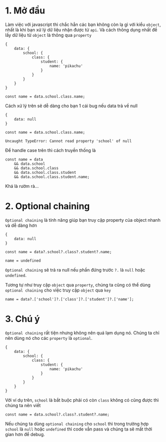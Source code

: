 # 1. Mở đầu

Làm việc với javascript thì chắc hẳn các bạn không còn lạ gì với kiểu `object`, nhất là khi bạn xử lý dữ liệu nhận được từ `api`.  Và cách thông dụng nhất để lấy dữ liệu từ `object` là thông qua `property`

```
{
    data: {
        school: {
            class: {
                student: {
                    name: 'pikachu'
                }
            }
        }
    }
}

const name = data.school.class.name;
```

Cách xử lý trên sẽ dễ dàng cho bạn 1 cái bug nếu data trả về null

```
{
    data: null
}

const name = data.school.class.name;

Uncaught TypeError: Cannot read property 'school' of null
```

Để handle case trên thì cách truyền thống là

```
const name = data
    && data.school
    && data.school.class
    && data.school.class.student
    && data.school.class.student.name;
```

Khá là rườm rà...

# 2. Optional chaining

`Optional chaining` là tính năng giúp bạn truy cập property của object nhanh và dễ dàng hơn

```
{
    data: null
}

const name = data?.school?.class?.student?.name;

name = undefined
```

`Optional chaining` sẽ trả ra null nếu phần đứng trước `?.` là `null` hoặc `undefined`.

Tương tự như truy cập `object` qua `property`, chúng ta cũng có thể dùng `optional chaining` cho việc truy cập `object` qua `key`

```
name = data?.['school']?.['class']?.['student']?.['name'];
```

# 3. Chú ý
`Optional chaining`  rất tiện nhưng không nên quá lạm dụng nó. Chúng ta chỉ nên dùng nó cho các `property` là `optional`.

```
{
    data: {
        school: {
            class: {
                student: {
                    name: 'pikachu'
                }
            }
        }
    }
}
```

Với ví dụ trên, `school` là bắt buộc phải có còn `class` không có cũng được thì chúng ta nên viết

```
const name = data.school?.class?.student?.name;
```

Nếu chúng ta dùng `optional chaining` cho `school` thì trong trường hợp `school` là `null` hoặc `undefined` thì code vẫn pass và chúng ta sẽ mất thời gian hơn để debug.